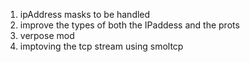 1. ipAddress masks to be handled
2. improve the types of both the IPaddess and the prots
3. verpose mod
4. imptoving the tcp stream using smoltcp